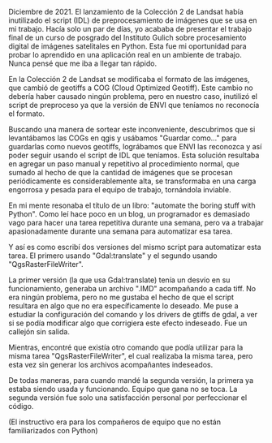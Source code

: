 Diciembre de 2021. El lanzamiento de la Colección 2 de Landsat había inutilizado el script (IDL) de preprocesamiento de imágenes que se usa en mi trabajo. Hacía solo un par de días, yo acababa de presentar el trabajo final de un curso de posgrado del Instituto Gulich sobre procesamiento digital de imágenes satelitales en Python. Esta fue mi oportunidad para probar lo aprendido en una aplicación real en un ambiente de trabajo. Nunca pensé que me iba a llegar tan rápido.

En la Colección 2 de Landsat se modificaba el formato de las imágenes, que cambió de geotiffs a COG (Cloud Optimized Geotiff). Este cambio no debería haber causado ningún problema, pero en nuestro caso, inutilizó el script de preproceso ya que la versión de ENVI que teníamos no reconocía el formato.

Buscando una manera de sortear este inconveniente, descubrimos que si levantábamos las COGs en qgis y usábamos "Guardar como..." para guardarlas como nuevos geotiffs, lográbamos que ENVI las reconozca y así poder seguir usando el script de IDL que teníamos. Esta solución resultaba en agregar un paso manual y repetitivo al procedimiento normal, que sumado al hecho de que la cantidad de imágenes que se procesan periódicamente es considerablemente alta, se transformaba en una carga engorrosa y pesada para el equipo de trabajo, tornándola inviable.

En mi mente resonaba el título de un libro: "automate the boring stuff with Python". Como leí hace poco en un blog, un programador es demasiado vago para hacer una tarea repetitiva durante una semana, pero va a trabajar apasionadamente durante una semana para automatizar esa tarea.

Y así es como escribí dos versiones del mismo script para automatizar esta tarea. El primero usando "Gdal:translate" y el segundo usando "QgsRasterFileWriter". 

La primer versión (la que usa Gdal:translate) tenía un desvío en su funcionamiento, generaba un archivo ".IMD" acompañando a cada tiff. No era ningún problema, pero no me gustaba el hecho de que el script resultara en algo que no era específicamente lo deseado. Me puse a estudiar la configuración del comando y los drivers de gtiffs de gdal, a ver si se podía modificar algo que corrigiera este efecto indeseado. Fue un callejón sin salida.

Mientras, encontré que existía otro comando que podía utilizar para la misma tarea "QgsRasterFileWriter", el cual realizaba la misma tarea, pero esta vez sin generar los archivos acompañantes indeseados.

De todas maneras, para cuando mandé la segunda versión, la primera ya estaba siendo usada y funcionando. Equipo que gana no se toca. La segunda versión fue solo una satisfacción personal por perfeccionar el código.

(El instructivo era para los compañeros de equipo que no están familiarizados con Python)
